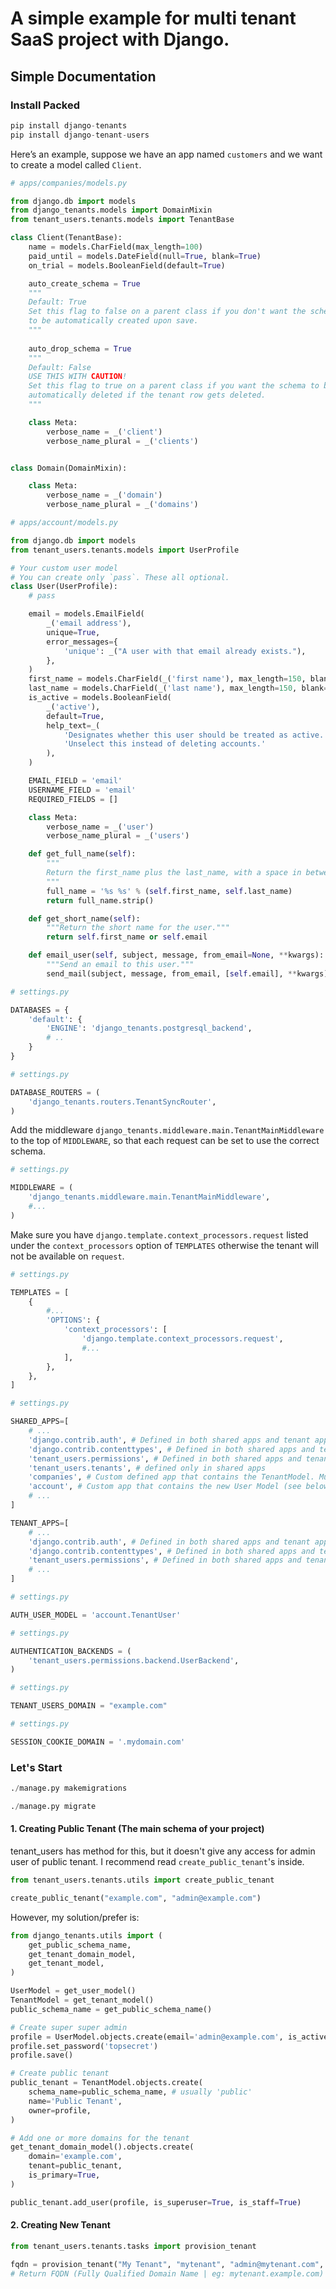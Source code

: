 # A simple example for multi tenant SaaS project with Django.

## Simple Documentation

### Install Packed
```python
pip install django-tenants
pip install django-tenant-users
```

Here’s an example, suppose we have an app named `customers` and we want to create a model called `Client`.
```python
# apps/companies/models.py

from django.db import models
from django_tenants.models import DomainMixin
from tenant_users.tenants.models import TenantBase

class Client(TenantBase):
    name = models.CharField(max_length=100)
    paid_until = models.DateField(null=True, blank=True)
    on_trial = models.BooleanField(default=True)

    auto_create_schema = True
    """
    Default: True
    Set this flag to false on a parent class if you don't want the schema
    to be automatically created upon save.
    """
    
    auto_drop_schema = True
    """
    Default: False
    USE THIS WITH CAUTION!
    Set this flag to true on a parent class if you want the schema to be
    automatically deleted if the tenant row gets deleted.
    """

    class Meta:
        verbose_name = _('client')
        verbose_name_plural = _('clients')


class Domain(DomainMixin):

    class Meta:
        verbose_name = _('domain')
        verbose_name_plural = _('domains')
```

```python
# apps/account/models.py

from django.db import models
from tenant_users.tenants.models import UserProfile

# Your custom user model
# You can create only `pass`. These all optional.
class User(UserProfile):
    # pass

    email = models.EmailField(
        _('email address'),
        unique=True,
        error_messages={
            'unique': _("A user with that email already exists."),
        },
    )
    first_name = models.CharField(_('first name'), max_length=150, blank=True)
    last_name = models.CharField(_('last name'), max_length=150, blank=True)
    is_active = models.BooleanField(
        _('active'),
        default=True,
        help_text=_(
            'Designates whether this user should be treated as active. '
            'Unselect this instead of deleting accounts.'
        ),
    )

    EMAIL_FIELD = 'email'
    USERNAME_FIELD = 'email'
    REQUIRED_FIELDS = []

    class Meta:
        verbose_name = _('user')
        verbose_name_plural = _('users')

    def get_full_name(self):
        """
        Return the first_name plus the last_name, with a space in between.
        """
        full_name = '%s %s' % (self.first_name, self.last_name)
        return full_name.strip()

    def get_short_name(self):
        """Return the short name for the user."""
        return self.first_name or self.email

    def email_user(self, subject, message, from_email=None, **kwargs):
        """Send an email to this user."""
        send_mail(subject, message, from_email, [self.email], **kwargs)
```

```python
# settings.py

DATABASES = {
    'default': {
        'ENGINE': 'django_tenants.postgresql_backend',
        # ..
    }
}
```

```python
# settings.py

DATABASE_ROUTERS = (
    'django_tenants.routers.TenantSyncRouter',
)
```

Add the middleware `django_tenants.middleware.main.TenantMainMiddleware` to the top of `MIDDLEWARE`, so that each request can be set to use the correct schema.
```python
# settings.py

MIDDLEWARE = (
    'django_tenants.middleware.main.TenantMainMiddleware',
    #...
)
```

Make sure you have `django.template.context_processors.request` listed under the `context_processors` option of `TEMPLATES` otherwise the tenant will not be available on `request`.
```python
# settings.py

TEMPLATES = [
    {
        #...
        'OPTIONS': {
            'context_processors': [
                'django.template.context_processors.request',
                #...
            ],
        },
    },
]
```

```python
# settings.py

SHARED_APPS=[
    # ...
    'django.contrib.auth', # Defined in both shared apps and tenant apps
    'django.contrib.contenttypes', # Defined in both shared apps and tenant apps
    'tenant_users.permissions', # Defined in both shared apps and tenant apps
    'tenant_users.tenants', # defined only in shared apps
    'companies', # Custom defined app that contains the TenantModel. Must NOT exist in TENANT_APPS
    'account', # Custom app that contains the new User Model (see below). Must NOT exist in TENANT_APPS
    # ...
]

TENANT_APPS=[
    # ...
    'django.contrib.auth', # Defined in both shared apps and tenant apps
    'django.contrib.contenttypes', # Defined in both shared apps and tenant apps
    'tenant_users.permissions', # Defined in both shared apps and tenant apps
    # ...
]
```

```python
# settings.py

AUTH_USER_MODEL = 'account.TenantUser'
```

```python
# settings.py

AUTHENTICATION_BACKENDS = (
    'tenant_users.permissions.backend.UserBackend',
)
```

```python
# settings.py

TENANT_USERS_DOMAIN = "example.com"
```

```python
# settings.py

SESSION_COOKIE_DOMAIN = '.mydomain.com'
```

### Let's Start

```python
./manage.py makemigrations
```

```python
./manage.py migrate
```

#### 1. Creating Public Tenant (The main schema of your project)
tenant_users has method for this, but it doesn't give any access for admin user of public tenant. I recommend read `create_public_tenant`'s inside.
```python
from tenant_users.tenants.utils import create_public_tenant

create_public_tenant("example.com", "admin@example.com")
```
However, my solution/prefer is:
```python
from django_tenants.utils import (
    get_public_schema_name,
    get_tenant_domain_model,
    get_tenant_model,
)

UserModel = get_user_model()
TenantModel = get_tenant_model()
public_schema_name = get_public_schema_name()

# Create super super admin
profile = UserModel.objects.create(email='admin@example.com', is_active=True)
profile.set_password('topsecret')
profile.save()

# Create public tenant
public_tenant = TenantModel.objects.create(
    schema_name=public_schema_name, # usually 'public'
    name='Public Tenant',
    owner=profile,
)

# Add one or more domains for the tenant
get_tenant_domain_model().objects.create(
    domain='example.com',
    tenant=public_tenant,
    is_primary=True,
)

public_tenant.add_user(profile, is_superuser=True, is_staff=True)
```



#### 2. Creating New Tenant
````python
from tenant_users.tenants.tasks import provision_tenant

fqdn = provision_tenant("My Tenant", "mytenant", "admin@mytenant.com", True)
# Return FQDN (Fully Qualified Domain Name | eg: mytenant.example.com)
````